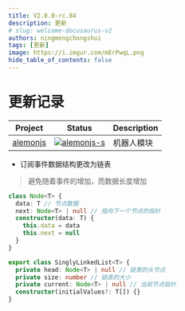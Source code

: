 ```yaml
---
title: V2.0.0-rc.84
description: 更新
# slug: welcome-docusaurus-v2
authors: ningmengchongshui
tags: [更新]
image: https://i.imgur.com/mErPwqL.png
hide_table_of_contents: false
---
```


# 更新记录

| Project    | Status                      | Description |
| ---------- | --------------------------- | ----------- |
| [alemonjs] | [![alemonjs-s]][alemonjs-p] | 机器人模块  |

[alemonjs]: https://github.com/alemonjs/core
[alemonjs-s]: https://img.shields.io/npm/v/alemonjs.svg
[alemonjs-p]: https://www.npmjs.com/package/alemonjs

- 订阅事件数据结构更改为链表

> 避免随着事件的增加，而数据长度增加

```ts
class Node<T> {
  data: T // 节点数据
  next: Node<T> | null // 指向下一个节点的指针
  constructor(data: T) {
    this.data = data
    this.next = null
  }
}

export class SinglyLinkedList<T> {
  private head: Node<T> | null // 链表的头节点
  private size: number // 链表的大小
  private current: Node<T> | null // 当前节点指针
  constructor(initialValues?: T[]) {}
}
```
